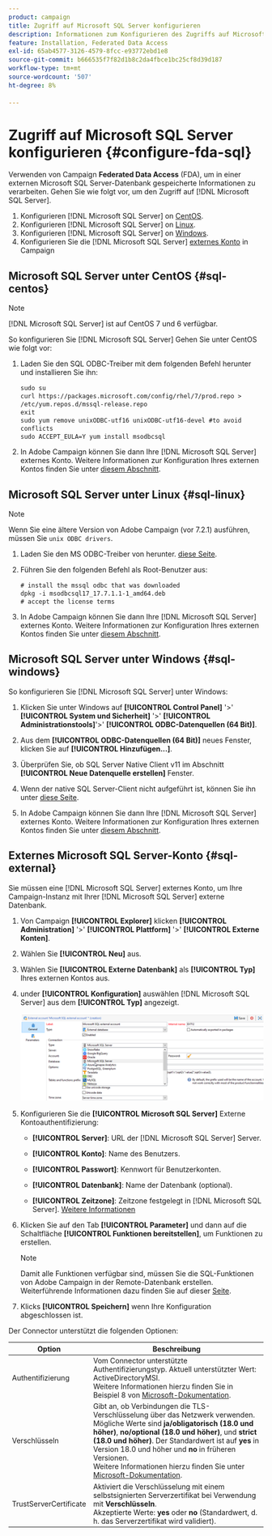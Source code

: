 ```yaml
---
product: campaign
title: Zugriff auf Microsoft SQL Server konfigurieren
description: Informationen zum Konfigurieren des Zugriffs auf Microsoft SQL Server
feature: Installation, Federated Data Access
exl-id: 65ab4577-3126-4579-8fcc-e93772ebd1e8
source-git-commit: b666535f7f82d1b8c2da4fbce1bc25cf8d39d187
workflow-type: tm+mt
source-wordcount: '507'
ht-degree: 8%

---
```


# Zugriff auf Microsoft SQL Server konfigurieren {#configure-fda-sql}



Verwenden von Campaign **Federated Data Access** (FDA), um in einer externen Microsoft SQL Server-Datenbank gespeicherte Informationen zu verarbeiten. Gehen Sie wie folgt vor, um den Zugriff auf [!DNL Microsoft SQL Server].

1. Konfigurieren [!DNL Microsoft SQL Server] on [CentOS](#sql-centos).
1. Konfigurieren [!DNL Microsoft SQL Server] on [Linux](#sql-linux).
1. Konfigurieren [!DNL Microsoft SQL Server] on [Windows](#sql-windows).
1. Konfigurieren Sie die [!DNL Microsoft SQL Server] [externes Konto](#sql-external) in Campaign

## Microsoft SQL Server unter CentOS {#sql-centos}

>[!NOTE]
>
> [!DNL Microsoft SQL Server] ist auf CentOS 7 und 6 verfügbar.

So konfigurieren Sie [!DNL Microsoft SQL Server] Gehen Sie unter CentOS wie folgt vor:

1. Laden Sie den SQL ODBC-Treiber mit dem folgenden Befehl herunter und installieren Sie ihn:

   ```
   sudo su
   curl https://packages.microsoft.com/config/rhel/7/prod.repo > /etc/yum.repos.d/mssql-release.repo
   exit
   sudo yum remove unixODBC-utf16 unixODBC-utf16-devel #to avoid conflicts
   sudo ACCEPT_EULA=Y yum install msodbcsql
   ```

1. In Adobe Campaign können Sie dann Ihre [!DNL Microsoft SQL Server] externes Konto. Weitere Informationen zur Konfiguration Ihres externen Kontos finden Sie unter [diesem Abschnitt](#sql-external).

## Microsoft SQL Server unter Linux {#sql-linux}

>[!NOTE]
>
> Wenn Sie eine ältere Version von Adobe Campaign (vor 7.2.1) ausführen, müssen Sie `unix ODBC drivers`.

1. Laden Sie den MS ODBC-Treiber von herunter. [diese Seite](https://packages.microsoft.com/ubuntu/16.04/prod/pool/main/m/msodbcsql17/).

1. Führen Sie den folgenden Befehl als Root-Benutzer aus:

   ```
   # install the mssql odbc that was downloaded
   dpkg -i msodbcsql17_17.7.1.1-1_amd64.deb
   # accept the license terms
   ```

1. In Adobe Campaign können Sie dann Ihre [!DNL Microsoft SQL Server] externes Konto. Weitere Informationen zur Konfiguration Ihres externen Kontos finden Sie unter [diesem Abschnitt](#sql-external).

## Microsoft SQL Server unter Windows {#sql-windows}

So konfigurieren Sie [!DNL Microsoft SQL Server] unter Windows:

1. Klicken Sie unter Windows auf **[!UICONTROL Control Panel]** &#39;>&#39; **[!UICONTROL System und Sicherheit]** &#39;>&#39; **[!UICONTROL Administrationstools]**&#39;>&#39; **[!UICONTROL ODBC-Datenquellen (64 Bit)]**.

1. Aus dem **[!UICONTROL ODBC-Datenquellen (64 Bit)]** neues Fenster, klicken Sie auf **[!UICONTROL Hinzufügen...]**.

1. Überprüfen Sie, ob SQL Server Native Client v11 im Abschnitt **[!UICONTROL Neue Datenquelle erstellen]** Fenster.

1. Wenn der native SQL Server-Client nicht aufgeführt ist, können Sie ihn unter [diese Seite](https://www.microsoft.com/en-my/download/details.aspx?id=36434).

1. In Adobe Campaign können Sie dann Ihre [!DNL Microsoft SQL Server] externes Konto. Weitere Informationen zur Konfiguration Ihres externen Kontos finden Sie unter [diesem Abschnitt](#sql-external).

## Externes Microsoft SQL Server-Konto {#sql-external}

Sie müssen eine [!DNL Microsoft SQL Server] externes Konto, um Ihre Campaign-Instanz mit Ihrer [!DNL Microsoft SQL Server] externe Datenbank.

1. Von Campaign **[!UICONTROL Explorer]** klicken **[!UICONTROL Administration]** &#39;>&#39; **[!UICONTROL Plattform]** &#39;>&#39; **[!UICONTROL Externe Konten]**.

1. Wählen Sie **[!UICONTROL Neu]** aus.

1. Wählen Sie **[!UICONTROL Externe Datenbank]** als **[!UICONTROL Typ]** Ihres externen Kontos aus.

1. under **[!UICONTROL Konfiguration]** auswählen [!DNL Microsoft SQL Server] aus dem **[!UICONTROL Typ]** angezeigt.

   ![](assets/sql.png)

1. Konfigurieren Sie die **[!UICONTROL Microsoft SQL Server]** Externe Kontoauthentifizierung:

   * **[!UICONTROL Server]**: URL der [!DNL Microsoft SQL Server] Server.

   * **[!UICONTROL Konto]**: Name des Benutzers.

   * **[!UICONTROL Passwort]**: Kennwort für Benutzerkonten.

   * **[!UICONTROL Datenbank]**: Name der Datenbank (optional).

   * **[!UICONTROL Zeitzone]**: Zeitzone festgelegt in [!DNL Microsoft SQL Server]. [Weitere Informationen](https://docs.microsoft.com/en-us/sql/t-sql/functions/current-timezone-transact-sql?view=sql-server-ver15)

1. Klicken Sie auf den Tab **[!UICONTROL Parameter]** und dann auf die Schaltfläche **[!UICONTROL Funktionen bereitstellen]**, um Funktionen zu erstellen.

   >[!NOTE]
   >
   >Damit alle Funktionen verfügbar sind, müssen Sie die SQL-Funktionen von Adobe Campaign in der Remote-Datenbank erstellen. Weiterführende Informationen dazu finden Sie auf dieser [Seite](../../configuration/using/adding-additional-sql-functions.md).

1. Klicks **[!UICONTROL Speichern]** wenn Ihre Konfiguration abgeschlossen ist.

Der Connector unterstützt die folgenden Optionen:

| Option | Beschreibung  |
|---|---|
| Authentifizierung | Vom Connector unterstützte Authentifizierungstyp. Aktuell unterstützter Wert: ActiveDirectoryMSI. <br> Weitere Informationen hierzu finden Sie in Beispiel 8 von [Microsoft-Dokumentation](https://docs.microsoft.com/en-us/sql/connect/odbc/using-azure-active-directory?view=sql-server-ver15#example-connection-strings). |
| Verschlüsseln | Gibt an, ob Verbindungen die TLS-Verschlüsselung über das Netzwerk verwenden. Mögliche Werte sind **ja/obligatorisch (18.0 und höher)**, **no/optional (18.0 und höher)**, und **strict (18.0 und höher)**. Der Standardwert ist auf **yes** in Version 18.0 und höher und **no** in früheren Versionen. <br>Weitere Informationen hierzu finden Sie unter [Microsoft-Dokumentation](https://docs.microsoft.com/en-us/sql/connect/odbc/dsn-connection-string-attribute?view=azure-sqldw-latest#encrypt). |
| TrustServerCertificate | Aktiviert die Verschlüsselung mit einem selbstsignierten Serverzertifikat bei Verwendung mit **Verschlüsseln**. <br>Akzeptierte Werte: **yes** oder **no** (Standardwert, d. h. das Serverzertifikat wird validiert). |
